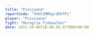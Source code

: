 ```yaml
---
title: "Pissjuana"
reportCode: "3hHY2MRKgrdDkTPj"
player: "Pissjuana"
fight: "Morogrim Tidewalker"
date: 2021-10-06T18:48:50.877000+00:00
---
```

